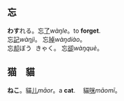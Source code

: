 ## <span lang=zh-tw>忘</span>

**わす**れる。忘[了]()*wàŋle*。to **forget**.    
<ruby>忘[記]()*wàŋjì*。</ruby>
<ruby>忘[掉]()*wàŋdiào*。</ruby>   
<ruby>忘[却]()<kbd>ぼう<br>きゃく</kbd>。</ruby>
<ruby>忘[卻]()*wàŋquè*。</ruby>


## <span lang=zh-tw>猫　貓</span>

**ねこ**。貓[儿]()*māor*。a **cat**.　
<ruby>貓[咪]()*māomī*。</ruby>

